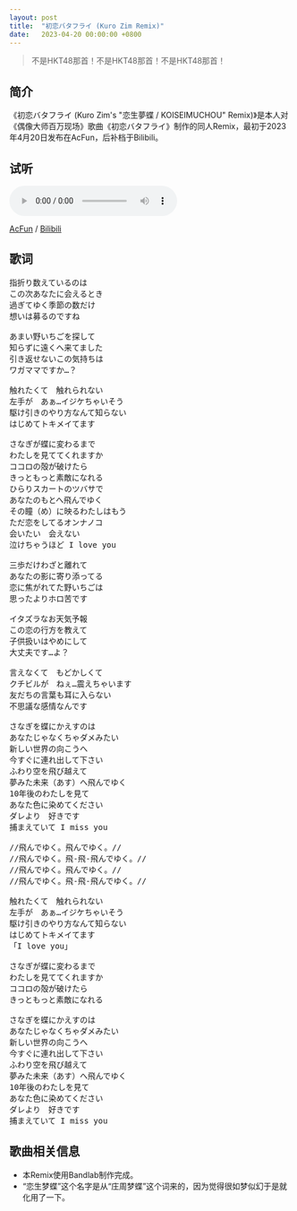 ```yaml
---
layout: post
title:  "初恋バタフライ (Kuro Zim Remix)"
date:	2023-04-20 00:00:00 +0800
---
```


> 不是HKT48那首！不是HKT48那首！不是HKT48那首！


## 简介

《初恋バタフライ (Kuro Zim's "恋生夢蝶 / KOISEIMUCHOU" Remix)》是本人对《偶像大师百万现场》歌曲《初恋バタフライ》制作的同人Remix，最初于2023年4月20日发布在AcFun，后补档于Bilibili。

## 试听

<audio controls>
	<source src="/assets/audio/miyarmx.mp3" type="audio/mp3">
</audio>

[AcFun](https://www.acfun.cn/v/ac41177658) / [Bilibili](https://www.bilibili.com/video/BV1rk4y1a7Rp/)

## 歌词

<pre>
指折り数えているのは
この次あなたに会えるとき
過ぎてゆく季節の数だけ
想いは募るのですね

あまい野いちごを探して
知らずに遠くへ来てました
引き返せないこの気持ちは
ワガママですか…？

触れたくて　触れられない
左手が　あぁ…イジケちゃいそう
駆け引きのやり方なんて知らない
はじめてトキメイてます

さなぎが蝶に変わるまで
わたしを見ててくれますか
ココロの殻が破けたら
きっともっと素敵になれる
ひらりスカートのツバサで
あなたのもとへ飛んでゆく
その瞳（め）に映るわたしはもう
ただ恋をしてるオンナノコ
会いたい　会えない
泣けちゃうほど I love you

三歩だけわざと離れて
あなたの影に寄り添ってる
恋に焦がれてた野いちごは
思ったよりホロ苦です

イタズラなお天気予報
この恋の行方を教えて
子供扱いはやめにして
大丈夫です…よ？

言えなくて　もどかしくて
クチビルが　ねぇ…震えちゃいます
友だちの言葉も耳に入らない
不思議な感情なんです

さなぎを蝶にかえすのは
あなたじゃなくちゃダメみたい
新しい世界の向こうへ
今すぐに連れ出して下さい
ふわり空を飛び越えて
夢みた未来（あす）へ飛んでゆく
10年後のわたしを見て
あなた色に染めてください
ダレより　好きです
捕まえていて I miss you

//飛んでゆく。飛んでゆく。//
//飛んでゆく。飛-飛-飛んでゆく。//
//飛んでゆく。飛んでゆく。//
//飛んでゆく。飛-飛-飛んでゆく。//

触れたくて　触れられない
左手が　あぁ…イジケちゃいそう
駆け引きのやり方なんて知らない
はじめてトキメイてます
「I love you」

さなぎが蝶に変わるまで
わたしを見ててくれますか
ココロの殻が破けたら
きっともっと素敵になれる

さなぎを蝶にかえすのは
あなたじゃなくちゃダメみたい
新しい世界の向こうへ
今すぐに連れ出して下さい
ふわり空を飛び越えて
夢みた未来（あす）へ飛んでゆく
10年後のわたしを見て
あなた色に染めてください
ダレより　好きです
捕まえていて I miss you
</pre>

## 歌曲相关信息

* 本Remix使用Bandlab制作完成。
* “恋生梦蝶”这个名字是从“庄周梦蝶”这个词来的，因为觉得很如梦似幻于是就化用了一下。